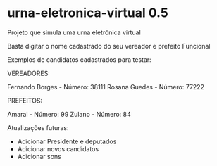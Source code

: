 # urna-eletronica-virtual 0.5
Projeto que simula uma urna eletrônica virtual

Basta digitar o nome cadastrado do seu vereador e prefeito Funcional

Exemplos de candidatos cadastrados para testar:

VEREADORES:

Fernando Borges - Número: 38111 Rosana Guedes - Número: 77222

PREFEITOS:

Amaral - Número: 99 Zulano - Número: 84


Atualizações futuras:

- Adicionar Presidente e deputados
- Adicionar novos candidatos
- Adicionar sons
